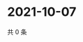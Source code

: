 # 2021-10-07

共 0 条

<!-- BEGIN WEIBO -->
<!-- 最后更新时间 Thu Oct 07 2021 07:08:22 GMT+0800 (China Standard Time) -->

<!-- END WEIBO -->
